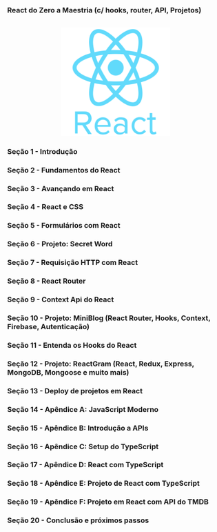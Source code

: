 ##
### React do Zero a Maestria (c/ hooks, router, API, Projetos)
##


<p align="center">
  <img alt="...." src="./src/pngwing.com.png" width="50%">
</p>


### Seção 1 - Introdução

### Seção 2 - Fundamentos do React

### Seção 3 - Avançando em React

### Seção 4 - React e CSS

### Seção 5 - Formulários com React

### Seção 6 - Projeto: Secret Word

### Seção 7 - Requisição HTTP com React

### Seção 8 - React Router

### Seção 9 - Context Api do React

### Seção 10 - Projeto: MiniBlog (React Router, Hooks, Context, Firebase, Autenticação) 

### Seção 11 - Entenda os Hooks do React

### Seção 12 - Projeto: ReactGram (React, Redux, Express, MongoDB, Mongoose e muito mais)

### Seção 13 - Deploy de projetos em React

### Seção 14 - Apêndice A: JavaScript Moderno

### Seção 15 - Apêndice B: Introdução a APIs

### Seção 16 - Apêndice C: Setup do TypeScript

### Seção 17 - Apêndice D: React com TypeScript

### Seção 18 - Apêndice E: Projeto de React com TypeScript

### Seção 19 - Apêndice F: Projeto em React com API do TMDB

### Seção 20 - Conclusão e próximos passos


